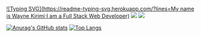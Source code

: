 [![Typing SVG](https://readme-typing-svg.herokuapp.com/?lines=My name is Wayne Kirimi;I am a Full Stack Web Developer)](https://git.io/typing-svg)
![](https://komarev.com/ghpvc/?username=waynemorphic)
![](https://github-profile-summary-cards.vercel.app/api/cards/profile-details?username=waynemorphic&theme=solarized_dark)

[![Anurag's GitHub stats](https://github-readme-stats.vercel.app/api?username=waynemorphic&show_icons=true&theme=merko)](https://github.com/anuraghazra/github-readme-stats) 
[![Top Langs](https://github-readme-stats.vercel.app/api/top-langs/?username=waynemorphic&show_icons=true&theme=merko)](https://github.com/anuraghazra/github-readme-stats)
<!---
waynemorphic/waynemorphic is a ✨ special ✨ repository because its `README.md` (this file) appears on your GitHub profile.
You can click the Preview link to take a look at your changes.
--->
